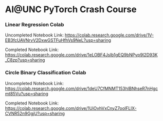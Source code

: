 # AI@UNC PyTorch Crash Course

### Linear Regression Colab
Uncompleted Notebook Link: https://colab.research.google.com/drive/1V-EB3fcUAVNrvV2DxwGSTFuHfhVs9NeL?usp=sharing

Completed Notebook Link: https://colab.research.google.com/drive/1eLOBF4JsIb1gEQ9bNPyp9I2D93K_C8zp?usp=sharing

### Circle Binary Classification Colab
Uncompleted Notebook Link: https://colab.research.google.com/drive/1deU7CfMNMT153hIBNhseR7nHgcmt85Vu?usp=sharing

Completed Notebook Link: https://colab.research.google.com/drive/1UiOvhVxCnyZ7oolFLIX-CVNR52n9GgjU?usp=sharing
